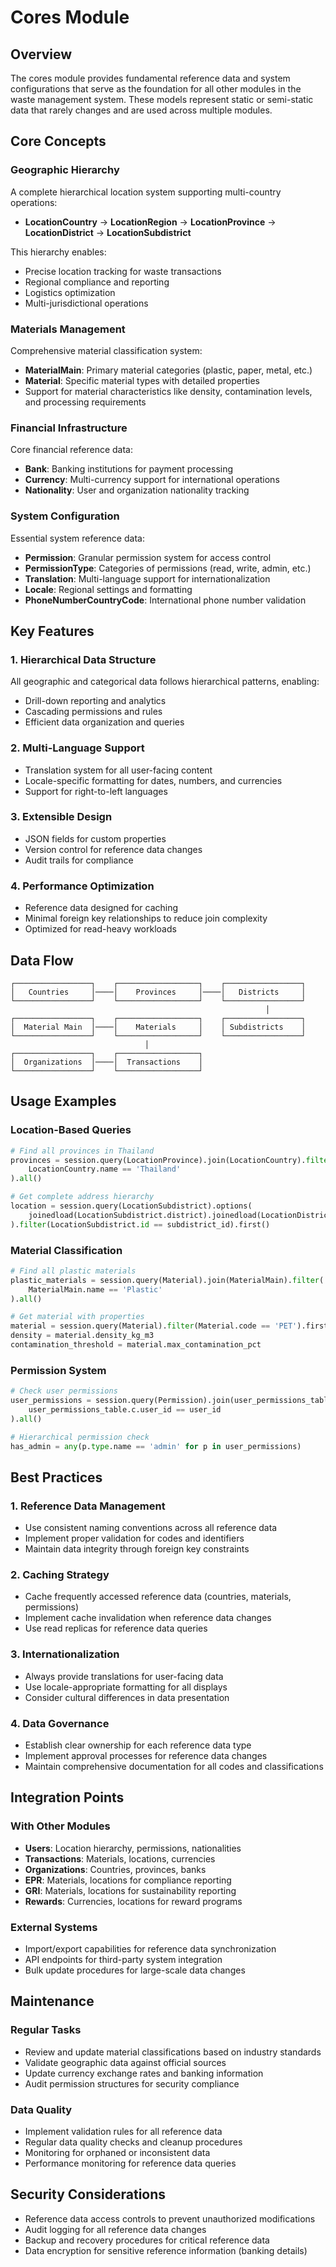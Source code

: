# Cores Module

## Overview
The cores module provides fundamental reference data and system configurations that serve as the foundation for all other modules in the waste management system. These models represent static or semi-static data that rarely changes and are used across multiple modules.

## Core Concepts

### Geographic Hierarchy
A complete hierarchical location system supporting multi-country operations:
- **LocationCountry** → **LocationRegion** → **LocationProvince** → **LocationDistrict** → **LocationSubdistrict**

This hierarchy enables:
- Precise location tracking for waste transactions
- Regional compliance and reporting
- Logistics optimization
- Multi-jurisdictional operations

### Materials Management
Comprehensive material classification system:
- **MaterialMain**: Primary material categories (plastic, paper, metal, etc.)
- **Material**: Specific material types with detailed properties
- Support for material characteristics like density, contamination levels, and processing requirements

### Financial Infrastructure
Core financial reference data:
- **Bank**: Banking institutions for payment processing
- **Currency**: Multi-currency support for international operations
- **Nationality**: User and organization nationality tracking

### System Configuration
Essential system reference data:
- **Permission**: Granular permission system for access control
- **PermissionType**: Categories of permissions (read, write, admin, etc.)
- **Translation**: Multi-language support for internationalization
- **Locale**: Regional settings and formatting
- **PhoneNumberCountryCode**: International phone number validation

## Key Features

### 1. Hierarchical Data Structure
All geographic and categorical data follows hierarchical patterns, enabling:
- Drill-down reporting and analytics
- Cascading permissions and rules
- Efficient data organization and queries

### 2. Multi-Language Support
- Translation system for all user-facing content
- Locale-specific formatting for dates, numbers, and currencies
- Support for right-to-left languages

### 3. Extensible Design
- JSON fields for custom properties
- Version control for reference data changes
- Audit trails for compliance

### 4. Performance Optimization
- Reference data designed for caching
- Minimal foreign key relationships to reduce join complexity
- Optimized for read-heavy workloads

## Data Flow

```
┌─────────────────┐    ┌──────────────────┐    ┌─────────────────┐
│   Countries     │────│    Provinces     │────│   Districts     │
└─────────────────┘    └──────────────────┘    └─────────────────┘
                                                         │
┌─────────────────┐    ┌──────────────────┐    ┌─────────────────┐
│  Material Main  │────│    Materials     │    │ Subdistricts    │
└─────────────────┘    └──────────────────┘    └─────────────────┘
                              │
┌─────────────────┐    ┌──────────────────┐
│  Organizations  │────│  Transactions    │
└─────────────────┘    └──────────────────┘
```

## Usage Examples

### Location-Based Queries
```python
# Find all provinces in Thailand
provinces = session.query(LocationProvince).join(LocationCountry).filter(
    LocationCountry.name == 'Thailand'
).all()

# Get complete address hierarchy
location = session.query(LocationSubdistrict).options(
    joinedload(LocationSubdistrict.district).joinedload(LocationDistrict.province)
).filter(LocationSubdistrict.id == subdistrict_id).first()
```

### Material Classification
```python
# Find all plastic materials
plastic_materials = session.query(Material).join(MaterialMain).filter(
    MaterialMain.name == 'Plastic'
).all()

# Get material with properties
material = session.query(Material).filter(Material.code == 'PET').first()
density = material.density_kg_m3
contamination_threshold = material.max_contamination_pct
```

### Permission System
```python
# Check user permissions
user_permissions = session.query(Permission).join(user_permissions_table).filter(
    user_permissions_table.c.user_id == user_id
).all()

# Hierarchical permission check
has_admin = any(p.type.name == 'admin' for p in user_permissions)
```

## Best Practices

### 1. Reference Data Management
- Use consistent naming conventions across all reference data
- Implement proper validation for codes and identifiers
- Maintain data integrity through foreign key constraints

### 2. Caching Strategy
- Cache frequently accessed reference data (countries, materials, permissions)
- Implement cache invalidation when reference data changes
- Use read replicas for reference data queries

### 3. Internationalization
- Always provide translations for user-facing data
- Use locale-appropriate formatting for all displays
- Consider cultural differences in data presentation

### 4. Data Governance
- Establish clear ownership for each reference data type
- Implement approval processes for reference data changes
- Maintain comprehensive documentation for all codes and classifications

## Integration Points

### With Other Modules
- **Users**: Location hierarchy, permissions, nationalities
- **Transactions**: Materials, locations, currencies
- **Organizations**: Countries, provinces, banks
- **EPR**: Materials, locations for compliance reporting
- **GRI**: Materials, locations for sustainability reporting
- **Rewards**: Currencies, locations for reward programs

### External Systems
- Import/export capabilities for reference data synchronization
- API endpoints for third-party system integration
- Bulk update procedures for large-scale data changes

## Maintenance

### Regular Tasks
- Review and update material classifications based on industry standards
- Validate geographic data against official sources
- Update currency exchange rates and banking information
- Audit permission structures for security compliance

### Data Quality
- Implement validation rules for all reference data
- Regular data quality checks and cleanup procedures
- Monitoring for orphaned or inconsistent data
- Performance monitoring for reference data queries

## Security Considerations

- Reference data access controls to prevent unauthorized modifications
- Audit logging for all reference data changes
- Backup and recovery procedures for critical reference data
- Data encryption for sensitive reference information (banking details)